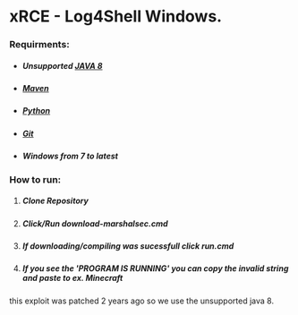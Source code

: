 # xRCE - Log4Shell Windows.

### Requirments:
 - ##### Unsupported [JAVA 8](https://mirrors.huaweicloud.com/java/jdk/8u181-b13)
 - ##### [Maven](https://maven.apache.org/download.cgi)
 - ##### [Python](https://python.org/download)
 - ##### [Git](https://git-scm.com/download/win)
 - ##### Windows from 7 to latest

### How to run:
1. ##### Clone Repository
2. ##### Click/Run download-marshalsec.cmd
3. ##### If downloading/compiling was sucessfull click run.cmd
4. ##### If you see the 'PROGRAM IS RUNNING' you can copy the invalid string and paste to ex. Minecraft



this exploit was patched 2 years ago so we use the unsupported java 8.
